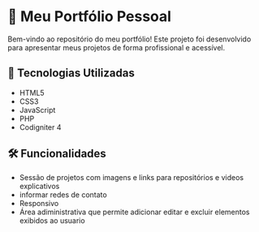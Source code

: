 # 💼 Meu Portfólio Pessoal

Bem-vindo ao repositório do meu portfólio! Este projeto foi desenvolvido para apresentar meus projetos de forma profissional e acessível.

## 🚀 Tecnologias Utilizadas

- HTML5
- CSS3
- JavaScript
- PHP
- Codigniter 4

## 🛠️ Funcionalidades

- Sessão de projetos com imagens e links para repositórios e videos explicativos
- informar redes de contato
- Responsivo
- Área adiministrativa que permite adicionar editar e excluir elementos exibidos ao usuario

  
